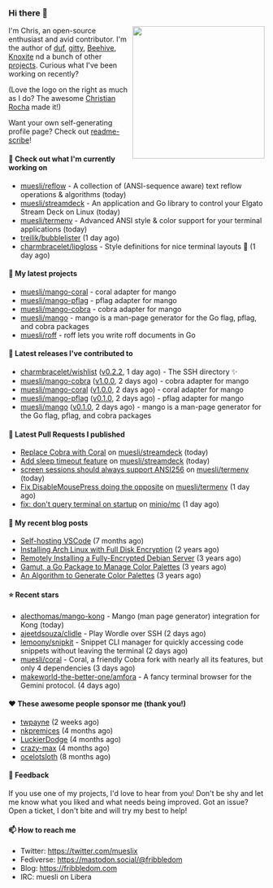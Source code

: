### Hi there 👋

<img align="right" src="https://raw.githubusercontent.com/muesli/muesli/master/assets/termenv.png" width="260">

I'm Chris, an open-source enthusiast and avid contributor. I'm the author of [duf](https://github.com/muesli/duf),
[gitty](https://github.com/muesli/gitty), [Beehive](https://github.com/muesli/beehive), [Knoxite](https://github.com/knoxite/knoxite)
 nd a bunch of other [projects](https://fribbledom.com/projects/). Curious what I've been working on recently?

(Love the logo on the right as much as I do? The awesome [Christian Rocha](https://github.com/meowgorithm/) made it!)

Want your own self-generating profile page? Check out [readme-scribe](https://github.com/muesli/readme-scribe)!

#### 👷 Check out what I'm currently working on

- [muesli/reflow](https://github.com/muesli/reflow) - A collection of (ANSI-sequence aware) text reflow operations &amp; algorithms (today)
- [muesli/streamdeck](https://github.com/muesli/streamdeck) - An application and Go library to control your Elgato Stream Deck on Linux (today)
- [muesli/termenv](https://github.com/muesli/termenv) - Advanced ANSI style &amp; color support for your terminal applications (today)
- [treilik/bubblelister](https://github.com/treilik/bubblelister) (1 day ago)
- [charmbracelet/lipgloss](https://github.com/charmbracelet/lipgloss) - Style definitions for nice terminal layouts 👄 (1 day ago)

#### 🌱 My latest projects

- [muesli/mango-coral](https://github.com/muesli/mango-coral) - coral adapter for mango
- [muesli/mango-pflag](https://github.com/muesli/mango-pflag) - pflag adapter for mango
- [muesli/mango-cobra](https://github.com/muesli/mango-cobra) - cobra adapter for mango
- [muesli/mango](https://github.com/muesli/mango) - mango is a man-page generator for the Go flag, pflag, and cobra packages
- [muesli/roff](https://github.com/muesli/roff) - roff lets you write roff documents in Go

#### 🔭 Latest releases I've contributed to

- [charmbracelet/wishlist](https://github.com/charmbracelet/wishlist) ([v0.2.2](https://github.com/charmbracelet/wishlist/releases/tag/v0.2.2), 1 day ago) - The SSH directory ✨
- [muesli/mango-cobra](https://github.com/muesli/mango-cobra) ([v1.0.0](https://github.com/muesli/mango-cobra/releases/tag/v1.0.0), 2 days ago) - cobra adapter for mango
- [muesli/mango-coral](https://github.com/muesli/mango-coral) ([v1.0.0](https://github.com/muesli/mango-coral/releases/tag/v1.0.0), 2 days ago) - coral adapter for mango
- [muesli/mango-pflag](https://github.com/muesli/mango-pflag) ([v0.1.0](https://github.com/muesli/mango-pflag/releases/tag/v0.1.0), 2 days ago) - pflag adapter for mango
- [muesli/mango](https://github.com/muesli/mango) ([v0.1.0](https://github.com/muesli/mango/releases/tag/v0.1.0), 2 days ago) - mango is a man-page generator for the Go flag, pflag, and cobra packages

#### 🔨 Latest Pull Requests I published

- [Replace Cobra with Coral](https://github.com/muesli/streamdeck/pull/9) on [muesli/streamdeck](https://github.com/muesli/streamdeck) (today)
- [Add sleep timeout feature](https://github.com/muesli/streamdeck/pull/8) on [muesli/streamdeck](https://github.com/muesli/streamdeck) (today)
- [screen sessions should always support ANSI256](https://github.com/muesli/termenv/pull/68) on [muesli/termenv](https://github.com/muesli/termenv) (today)
- [Fix DisableMousePress doing the opposite](https://github.com/muesli/termenv/pull/67) on [muesli/termenv](https://github.com/muesli/termenv) (1 day ago)
- [fix: don&#39;t query terminal on startup](https://github.com/minio/mc/pull/3956) on [minio/mc](https://github.com/minio/mc) (1 day ago)

#### 📜 My recent blog posts

- [Self-hosting VSCode](https://fribbledom.com/posts/selfhosting-vscode/) (7 months ago)
- [Installing Arch Linux with Full Disk Encryption](https://fribbledom.com/posts/encrypted-arch-install/) (2 years ago)
- [Remotely Installing a Fully-Encrypted Debian Server](https://fribbledom.com/posts/encrypted-remote-debian-install/) (3 years ago)
- [Gamut, a Go Package to Manage Color Palettes](https://fribbledom.com/posts/gamut-package-to-handle-color-palettes/) (3 years ago)
- [An Algorithm to Generate Color Palettes](https://fribbledom.com/posts/an-algorithm-to-generate-color-palettes/) (3 years ago)

#### ⭐ Recent stars

- [alecthomas/mango-kong](https://github.com/alecthomas/mango-kong) - Mango (man page generator) integration for Kong (today)
- [ajeetdsouza/clidle](https://github.com/ajeetdsouza/clidle) - Play Wordle over SSH (2 days ago)
- [lemoony/snipkit](https://github.com/lemoony/snipkit) - Snippet CLI manager for quickly accessing code snippets without leaving the terminal (2 days ago)
- [muesli/coral](https://github.com/muesli/coral) - Coral, a friendly Cobra fork with nearly all its features, but only 4 dependencies (3 days ago)
- [makeworld-the-better-one/amfora](https://github.com/makeworld-the-better-one/amfora) - A fancy terminal browser for the Gemini protocol. (4 days ago)

#### ❤️ These awesome people sponsor me (thank you!)

- [twpayne](https://github.com/twpayne) (2 weeks ago)
- [nkpremices](https://github.com/nkpremices) (4 months ago)
- [LuckierDodge](https://github.com/LuckierDodge) (4 months ago)
- [crazy-max](https://github.com/crazy-max) (4 months ago)
- [ocelotsloth](https://github.com/ocelotsloth) (8 months ago)

#### 💬 Feedback

If you use one of my projects, I'd love to hear from you! Don't be shy and let me know what you liked
and what needs being improved. Got an issue? Open a ticket, I don't bite and will try my best to help!

#### 📫 How to reach me

- Twitter: https://twitter.com/mueslix
- Fediverse: https://mastodon.social/@fribbledom
- Blog: https://fribbledom.com
- IRC: muesli on Libera
